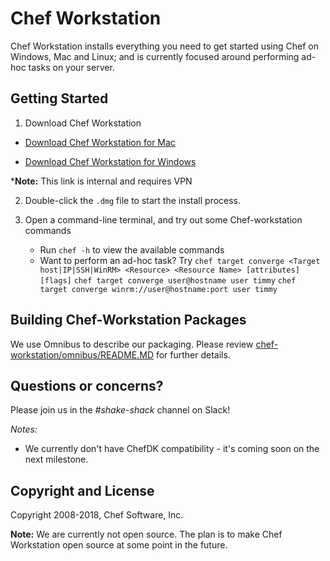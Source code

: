 Chef Workstation
==================================

Chef Workstation installs everything you need to get started using Chef on Windows, Mac and Linux; and is currently focused around performing ad-hoc tasks on your server.  

## Getting Started

1. Download Chef Workstation
  * [Download Chef Workstation for Mac](http://artifactory.chef.co/omnibus-unstable-local/com/getchef/chef-workstation/0.1.32/mac_os_x/10.13/chef-workstation-0.1.32-1.dmg)

  * [Download Chef Workstation for Windows](http://artifactory.chef.co/omnibus-unstable-local/com/getchef/chef-workstation/0.1.32/windows/2016/chef-workstation-0.1.32-1-x64.msi)

  ***Note:** This link is internal and requires VPN

2. Double-click the `.dmg` file to start the install process.

3. Open a command-line terminal, and try out some Chef-workstation commands

    * Run `chef -h` to view the available commands
    * Want to perform an ad-hoc task? Try
    `chef target converge <Target host|IP|SSH|WinRM> <Resource> <Resource Name> [attributes] [flags]`
    `chef target converge user@hostname user timmy`
    `chef target converge winrm://user@hostname:port user timmy`


## Building Chef-Workstation Packages
We use Omnibus to describe our packaging. Please review [chef-workstation/omnibus/README.MD](https://github.com/chef/chef-workstation/tree/master/omnibus) for further details.

## Questions or concerns?
Please join us in the *#shake-shack* channel on Slack!

*Notes:*
- We currently don't have ChefDK compatibility - it's coming soon on the next milestone.

## Copyright and License
Copyright 2008-2018, Chef Software, Inc.

**Note:** We are currently not open source. The plan is to make Chef Workstation open source at some point in the future.
